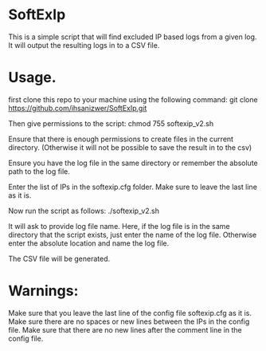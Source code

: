 # SoftExIp

This is a simple script that will find excluded IP based logs from a given log.
It will output the resulting logs in to a CSV file.

# Usage.

first clone this repo to your machine using the following command: git clone https://github.com/ihsanizwer/SoftExIp.git

Then give permissions to the script: chmod 755 softexip_v2.sh

Ensure that there is enough permissions to create files in the current directory. (Otherwise it will not be possible to save the result in to the csv)

Ensure you have the log file in the same directory or remember the absolute path to the log file.

Enter the list of IPs in the softexip.cfg folder. Make sure to leave the last line as it is.

Now run the script as follows: ./softexip_v2.sh

It will ask to provide log file name. Here, if the log file is in the same directory that the script exists, just enter the name of the log file. Otherwise enter the absolute location and name the log file.

The CSV file will be generated.



# Warnings:
Make sure that you leave the last line of the config file softexip.cfg as it is. Make sure there are no spaces or new lines between the IPs in the config file. Make sure that there are no new lines after the comment line in the config file.
